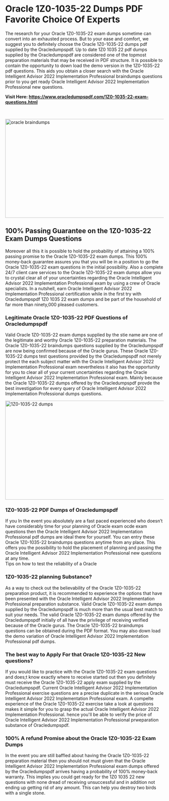 <h1>Oracle 1Z0-1035-22 Dumps PDF Favorite Choice Of Experts</h1>
<p>The research for your Oracle 1Z0-1035-22 exam dumps sometime can convert into an exhausted process. But to your ease and comfort, we suggest you to definitely choose the Oracle 1Z0-1035-22 dumps pdf supplied by the Oracledumpspdf. Up to date 1Z0 1035 22 pdf dumps supplied by the Oracledumpspdf are considered one of the topmost preparation materials that may be received in PDF structure. It is possible to contain the opportunity to down load the demo version in the 1Z0-1035-22 pdf questions. This aids you obtain a closer search with the Oracle Intelligent Advisor 2022 Implementation Professional braindumps questions prior to you get ready Oracle Intelligent Advisor 2022 Implementation Professional new questions.</p>
<p><strong>Visit Here: <a href="https://www.oracledumpspdf.com/1Z0-1035-22-exam-questions.html">https://www.oracledumpspdf.com/1Z0-1035-22-exam-questions.html</a></strong></p>
<p>&nbsp;</p>
<p><span style="font-weight: 400;"><img style="display: block; margin-left: auto; margin-right: auto;" src="https://i.ibb.co/RCKYBmz/digital-marketing-Made-with-Poster-My-Wall.jpg" alt="oracle braindumps" width="850" height="314" /></span></p>
<h2><strong>100% Passing Guarantee on the 1Z0-1035-22 Exam Dumps Questions</strong></h2>
<p>Moreover all this it is possible to hold the probability of attaining a 100% passing promise to the Oracle 1Z0-1035-22 exam dumps. This 100% money-back guarantee assures you that you will be in a position to go the Oracle 1Z0-1035-22 exam questions in the initial possibility. Also a complete 24/7 client care services to the Oracle 1Z0-1035-22 exam dumps allow you to crystal clear all of your uncertainties regarding the Oracle Intelligent Advisor 2022 Implementation Professional exam by using a crew of Oracle specialists. In a nutshell, earn Oracle Intelligent Advisor 2022 Implementation Professional certification while in the first try with Oracledumpspdf 1Z0 1035 22 exam dumps and be part of the household of far more than ninety,000 pleased customers.</p>
<h3><strong>Legitimate Oracle 1Z0-1035-22 PDF Questions of Oracledumpspdf</strong></h3>
<p>Valid Oracle 1Z0-1035-22 exam dumps supplied by the stie name are one of the legitimate and worthy Oracle 1Z0-1035-22 preparation materials. The Oracle 1Z0-1035-22 braindumps questions supplied by the Oracledumpspdf are now being confirmed because of the Oracle gurus. These Oracle 1Z0-1035-22 dumps test questions provided by the Oracledumpspdf not merely protect the each subject matter with the Oracle Intelligent Advisor 2022 Implementation Professional exam nevertheless it also has the opportunity for you to clear all of your current uncertainties regarding the Oracle Intelligent Advisor 2022 Implementation Professional exam. Mainly because the Oracle 1Z0-1035-22 dumps offered by the Oracledumpspdf provde the best investigation for every query of Oracle Intelligent Advisor 2022 Implementation Professional dumps questions.</p>
<p><a href="https://www.oracledumpspdf.com/1Z0-1035-22-exam-questions.html"><span style="font-weight: 400;"><img style="display: block; margin-left: auto; margin-right: auto;" src="https://i.ibb.co/zfVYYs0/Digital-Marketing-Agency-Made-with-Poster-My-Wall-1.jpg" alt="1Z0-1035-22 dumps" width="850" height="314" /></span></a></p>
<h3><strong>1Z0-1035-22 PDF Dumps of Oracledumpspdf</strong></h3>
<p>If you In the event you absolutely are a fast paced experienced who doesn&rsquo;t have considerably time for your planning of Oracle exam ocde exam questions then the Oracle Intelligent Advisor 2022 Implementation Professional pdf dumps are ideal there for yourself. You can entry these Oracle 1Z0-1035-22 braindumps questions anytime from any place. This offers you the possibility to hold the placement of planning and passing the Oracle Intelligent Advisor 2022 Implementation Professional new questions at any time.<br />Tips on how to test the reliability of a Oracle</p>
<h3>1Z0-1035-22 planning Substance?</h3>
<p>As a way to check out the believability of the Oracle 1Z0-1035-22 preparation product, it is recommended to experience the options that have been presented with the Oracle Intelligent Advisor 2022 Implementation Professional preparation substance. Valid Oracle 1Z0-1035-22 exam dumps supplied by the Oracledumpspdf is much more than the usual best match to suit your needs. The valid Oracle 1Z0-1035-22 exam dumps offered by the Oracledumpspdf initially of all have the privilege of receiving verified because of the Oracle gurus. The Oracle 1Z0-1035-22 braindumps questions can be obtained during the PDF format. You may also down load the demo variation of Oracle Intelligent Advisor 2022 Implementation Professional pdf dumps.</p>
<h3>The best way to Apply For that Oracle 1Z0-1035-22 New questions?</h3>
<p>If you would like to practice with the Oracle 1Z0-1035-22 exam questions and does;t know exactly where to receive started out then you definitely must receive the Oracle 1Z0-1035-22 apply exam supplied by the Oracledumpspdf. Current Oracle Intelligent Advisor 2022 Implementation Professional exercise questions are a precise duplicate in the serious Oracle Intelligent Advisor 2022 Implementation Professional exam. A compelte experience of the Oracle 1Z0-1035-22 exercise take a look at questions makes it simple for you to grasp the actual Oracle Intelligent Advisor 2022 Implementation Professional. hence you'll be able to verify the price of Oracle Intelligent Advisor 2022 Implementation Professional prweparation substance of Oracledumpspdf.</p>
<h3><strong>100% A refund Promise about the Oracle 1Z0-1035-22 Exam Dumps</strong></h3>
<p>In the event you are still baffled about having the Oracle 1Z0-1035-22 preparation material then you should not must given that the Oracle Intelligent Advisor 2022 Implementation Professional exam dumps offered by the Oracledumpspdf arrives having a probability of 100% money-back warranty. This implies you could get ready for the 1Z0 1035 22 new questions with none dread of receiving unsuccessful and in addition not ending up getting rid of any amount. This can help you destroy two birds with a single stone.</p>
